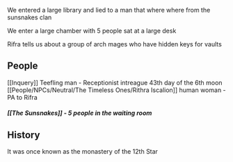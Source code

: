 We entered a large library and lied to a man that where where from the sunsnakes clan

We enter a large chamber with 5 people sat at a large desk

Rifra tells us about a group of arch mages who have hidden keys for vaults 

## People
[[Inquery]] Teefling man - Receptionist intreague 43th day of the 6th moon
[[People/NPCs/Neutral/The Timeless Ones/Rithra Iscalion]]
human woman - PA to Rifra

##### [[The Sunsnakes]] - 5 people in the waiting room


## History 
It was once known as the monastery of the 12th Star 
